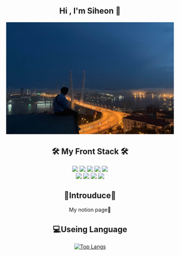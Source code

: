 <div align="center">

## Hi , I'm Siheon 🙌 

<img src="/siheon.jpg" width="450px" height="300px" title="px(픽셀) 크기 설정" alt="RubberDuck"></img>

## 🛠 My Front Stack 🛠
<div>
<img src="https://img.shields.io/badge/HTML-E34F26?style=flat-square&logo=HTML5&logoColor=white"/>
<img src="https://img.shields.io/badge/CSS3-1572B6?style=flat-square&logo=CSS3&logoColor=white"/>
<img src="https://img.shields.io/badge/JavaScript-FFF000?style=flat-square&logo=JavaScript&logoColor=white"/>
<img src="https://img.shields.io/badge/React-0088CC?style=flat-square&logo=React&logoColor=white"/>
<img src="https://img.shields.io/badge/Vue-4FC08D?style=flat-square&logo=Vue.js&logoColor=white"/><br/> 
<img src="https://img.shields.io/badge/npm-CB3837?style=flat-square&logo=npm&logoColor=white"/>
<img src="https://img.shields.io/badge/Node.js-339933?style=flat-square&logo=Node.js&logoColor=white"/> 
<img src="https://img.shields.io/badge/Redux-764ABC?style=flat-square&logo=Redux&logoColor=white"/>
<img src="https://img.shields.io/badge/MongoDB-47A248?style=flat-square&logo=MongoDB&logoColor=white"/>
</div>

## 💜Introuduce💜
  <a href="https://nervous-droplet-18a.notion.site/b95ddc62d06545f1a0e975834a9338b5" target="_blank" style="text-decoration:none" >
    My notion page📃
  </a>
  
## 💻Useing Language

[![Top Langs](https://github-readme-stats.vercel.app/api/top-langs/?username=anuraghazra&layout=compact)](https://github.com/kims970908)
  
</div>


<!---
kims970908/kims970908 is a ✨ special ✨ repository because its `README.md` (this file) appears on your GitHub profile.
You can click the Preview link to take a look at your changes.
--->
